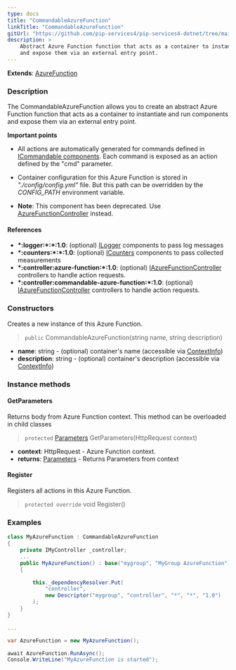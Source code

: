 ```yaml
---
type: docs
title: "CommandableAzureFunction"
linkTitle: "CommandableAzureFunction"
gitUrl: "https://github.com/pip-services4/pip-services4-dotnet/tree/main/pip-services4-azure-dotnet"
description: >
    Abstract Azure Function function that acts as a container to instantiate and run components
    and expose them via an external entry point.
---
```


**Extends**: [AzureFunction](../azure_function)

### Description
The CommandableAzureFunction allows you to create an abstract Azure Function function that acts as a container to instantiate and run components and expose them via an external entry point.

**Important points**

- All actions are automatically generated for commands defined in [ICommandable components](../../../rpc/commands/icommandable). Each command is exposed as an action defined by the "cmd" parameter.
  
- Container configuration for this Azure Function is stored in *"./config/config.yml"* file. But this path can be overridden by the *CONFIG_PATH* environment variable.
 
- **Note**: This component has been deprecated. Use [AzureFunctionController](../../controllers/azure_function_controller) instead.


#### References

- **\*:logger:\*:\*:1.0**: (optional) [ILogger](../../../observability/log/ilogger) components to pass log messages
- **\*:counters:\*:\*:1.0**: (optional) [ICounters](../../../observability/count/icounters) components to pass collected measurements
- **\*:controller:azure-function:\*:1.0**: (optional) [IAzureFunctionController](../../controllers/iazure_function_controller) controllers to handle action requests.
- **\*:controller:commandable-azure-function:\*:1.0**: (optional) [IAzureFunctionController](../../controllers/iazure_function_controller) controllers to handle action requests.

### Constructors
Creates a new instance of this Azure Function.

> `public` CommandableAzureFunction(string name, string description)

- **name**: string - (optional) container's name (accessible via [ContextInfo](../../../components/exec/parameters))
- **description**: string - (optional) container's description (accessible via [ContextInfo](../../../components/exec/parameters))


### Instance methods

#### GetParameters
Returns body from Azure Function context.
This method can be overloaded in child classes

> `protected` [Parameters](../../../commons/run/parameters) GetParameters(HttpRequest context)

- **context**: HttpRequest - Azure Function context.
- **returns**: [Parameters](../../../commons/run/parameters) - Returns Parameters from context

#### Register
Registers all actions in this Azure Function.

> `protected override` void Register()


### Examples

```cs
class MyAzureFunction : CommandableAzureFunction
{
    private IMyController _controller;
    ...
    public MyAzureFunction() : base("mygroup", "MyGroup AzureFunction")
    {

        this._dependencyResolver.Put(
            "controller",
            new Descriptor("mygroup", "controller", "*", "*", "1.0")
        );
    }
}

...

var AzureFunction = new MyAzureFunction();

await AzureFunction.RunAsync();
Console.WriteLine("MyAzureFunction is started");

```
